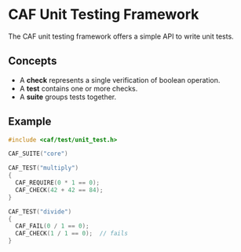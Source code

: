 CAF Unit Testing Framework
==========================

The CAF unit testing framework offers a simple API to write unit tests.

Concepts
--------

- A **check** represents a single verification of boolean operation.
- A **test** contains one or more checks.
- A **suite** groups tests together.

Example
-------

```cpp
#include <caf/test/unit_test.h>

CAF_SUITE("core")

CAF_TEST("multiply")
{
  CAF_REQUIRE(0 * 1 == 0);
  CAF_CHECK(42 + 42 == 84);
}

CAF_TEST("divide")
{
  CAF_FAIL(0 / 1 == 0);
  CAF_CHECK(1 / 1 == 0);  // fails
}
```
